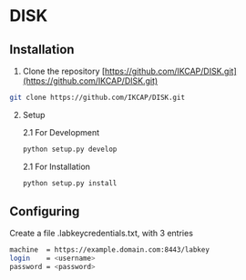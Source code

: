 # DISK

## Installation

1. Clone the repository [https://github.com/IKCAP/DISK.git](https://github.com/IKCAP/DISK.git)

```bash
git clone https://github.com/IKCAP/DISK.git
```

2. Setup

    2.1 For Development

    ```bash
    python setup.py develop
    ```

    2.1 For Installation
    ```bash
    python setup.py install
    ```

## Configuring

Create a file .labkeycredentials.txt, with 3 entries
```bash
machine  = https://example.domain.com:8443/labkey
login    = <username>
password = <password>
```
